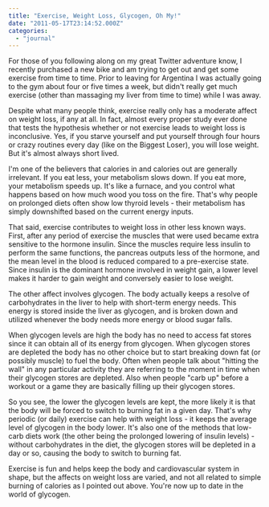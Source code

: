 ```yaml
---
title: "Exercise, Weight Loss, Glycogen, Oh My!"
date: "2011-05-17T23:14:52.000Z"
categories: 
  - "journal"
---
```


For those of you following along on my great Twitter adventure know, I recently purchased a new bike and am trying to get out and get some exercise from time to time. Prior to leaving for Argentina I was actually going to the gym about four or five times a week, but didn't really get much exercise (other than massaging my liver from time to time) while I was away.

Despite what many people think, exercise really only has a moderate affect on weight loss, if any at all. In fact, almost every proper study ever done that tests the hypothesis whether or not exercise leads to weight loss is inconclusive. Yes, if you starve yourself and put yourself through four hours or crazy routines every day (like on the Biggest Loser), you will lose weight. But it's almost always short lived.

I'm one of the believers that calories in and calories out are generally irrelevant. If you eat less, your metabolism slows down. If you eat more, your metabolism speeds up. It's like a furnace, and you control what happens based on how much wood you toss on the fire. That's why people on prolonged diets often show low thyroid levels - their metabolism has simply downshifted based on the current energy inputs.

That said, exercise contributes to weight loss in other less known ways. First, after any period of exercise the muscles that were used became extra sensitive to the hormone insulin. Since the muscles require less insulin to perform the same functions, the pancreas outputs less of the hormone, and the mean level in the blood is reduced compared to a pre-exercise state. Since insulin is the dominant hormone involved in weight gain, a lower level makes it harder to gain weight and conversely easier to lose weight.

The other affect involves glycogen. The body actually keeps a resolve of carbohydrates in the liver to help with short-term energy needs. This energy is stored inside the liver as glycogen, and is broken down and utilized whenever the body needs more energy or blood sugar falls.

When glycogen levels are high the body has no need to access fat stores since it can obtain all of its energy from glycogen. When glycogen stores are depleted the body has no other choice but to start breaking down fat (or possibly muscle) to fuel the body. Often when people talk about "hitting the wall" in any particular activity they are referring to the moment in time when their glycogen stores are depleted. Also when people "carb up" before a workout or a game they are basically filling up their glycogen stores.

So you see, the lower the glycogen levels are kept, the more likely it is that the body will be forced to switch to burning fat in a given day. That's why periodic (or daily) exercise can help with weight loss - it keeps the average level of glycogen in the body lower. It's also one of the methods that low-carb diets work (the other being the prolonged lowering of insulin levels) - without carbohydrates in the diet, the glycogen stores will be depleted in a day or so, causing the body to switch to burning fat.

Exercise is fun and helps keep the body and cardiovascular system in shape, but the affects on weight loss are varied, and not all related to simple burning of calories as I pointed out above. You're now up to date in the world of glycogen.
